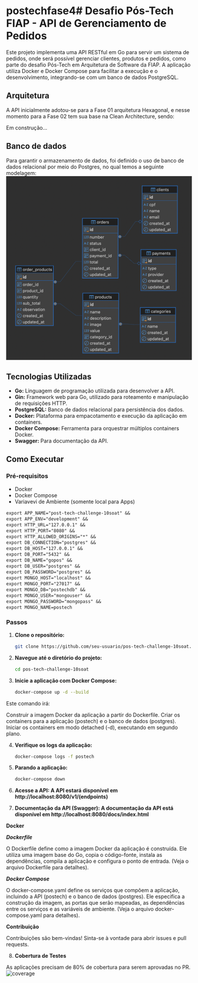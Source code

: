 # postechfase4# Desafio Pós-Tech FIAP - API de Gerenciamento de Pedidos

Este projeto implementa uma API RESTful em Go para servir um sistema de pedidos, onde será possível gerenciar clientes, produtos e pedidos, como parte do desafio Pós-Tech em Arquitetura de Software da FIAP. A aplicação utiliza Docker e Docker Compose para facilitar a execução e o desenvolvimento, integrando-se com um banco de dados PostgreSQL.

## Arquitetura

A API inicialmente adotou-se para a Fase 01 arquitetura Hexagonal, e nesse momento para a Fase 02 tem sua base na Clean Architecture, sendo:

Em construção...

## Banco de dados
Para garantir o armazenamento de dados, foi definido o uso de banco de dados relacional por meio do Postgres, no qual temos a seguinte modelagem:
![DER](./diagram/der-diagram.png)

## Tecnologias Utilizadas

* **Go:** Linguagem de programação utilizada para desenvolver a API.
* **Gin:** Framework web para Go, utilizado para roteamento e manipulação de requisições HTTP.
* **PostgreSQL:** Banco de dados relacional para persistência dos dados.
* **Docker:** Plataforma para empacotamento e execução da aplicação em containers.
* **Docker Compose:** Ferramenta para orquestrar múltiplos containers Docker.
* **Swagger:**  Para documentação da API.

## Como Executar

### Pré-requisitos

* Docker
* Docker Compose
* Variavevi de Ambiente (somente local para Apps)

```
export APP_NAME="post-tech-challenge-10soat" && 
export APP_ENV="development" && 
export HTTP_URL="127.0.0.1" && 
export HTTP_PORT="8080" && 
export HTTP_ALLOWED_ORIGINS="*" && 
export DB_CONNECTION="postgres" && 
export DB_HOST="127.0.0.1" && 
export DB_PORT="5432" && 
export DB_NAME="gopos" && 
export DB_USER="postgres" && 
export DB_PASSWORD="postgres" && 
export MONGO_HOST="localhost" && 
export MONGO_PORT="27017" && 
export MONGO_DB="postechdb" && 
export MONGO_USER="mongouser" && 
export MONGO_PASSWORD="mongopass" && 
export MONGO_NAME=postech
```

### Passos

1. **Clone o repositório:**
   ```bash
   git clone https://github.com/seu-usuario/pos-tech-challenge-10soat.git


2. **Navegue até o diretório do projeto:**
   ```bash
   cd pos-tech-challenge-10soat
   

3. **Inicie a aplicação com Docker Compose:**
   ```bash
   docker-compose up -d --build

Este comando irá:

Construir a imagem Docker da aplicação a partir do Dockerfile.
Criar os containers para a aplicação (postech) e o banco de dados (postgres).
Iniciar os containers em modo detached (-d), executando em segundo plano.


4. **Verifique os logs da aplicação:**
   ```bash
   docker-compose logs -f postech

5. **Parando a aplicação:**
   ```bash
   docker-compose down

6. **Acesse a API: A API estará disponível em http://localhost:8080/v1/(endpoints)**

7. **Documentação da API (Swagger): A documentação da API está disponível em http://localhost:8080/docs/index.html**


**Docker**

***Dockerfile***

O Dockerfile define como a imagem Docker da aplicação é construída. Ele utiliza uma imagem base do Go, copia o código-fonte, instala as dependências, compila a aplicação e configura o ponto de entrada. (Veja o arquivo Dockerfile para detalhes).

***Docker Compose***

O docker-compose.yaml define os serviços que compõem a aplicação, incluindo a API (postech) e o banco de dados (postgres). Ele especifica a construção da imagem, as portas que serão mapeadas, as dependências entre os serviços e as variáveis de ambiente. (Veja o arquivo docker-compose.yaml para detalhes).

**Contribuição**

Contribuições são bem-vindas! Sinta-se à vontade para abrir issues e pull requests.

8. **Cobertura de Testes**

As aplicações precisam de 80% de cobertura para serem aprovadas no PR.
![coverage](./diagram/coverage.png)
